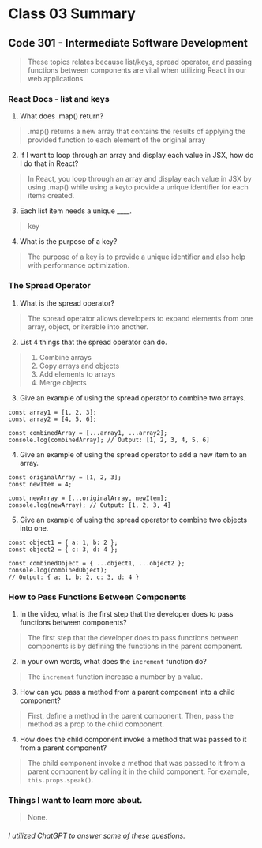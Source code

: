 # Class 03 Summary
## Code 301 - Intermediate Software Development

> These topics relates because list/keys, spread operator, and passing functions between components are vital when utilizing React in our web applications.

### React Docs - list and keys
1. What does .map() return?
> .map() returns a new array that contains the results of applying the provided function to each element of the original array
2. If I want to loop through an array and display each value in JSX, how do I do that in React?
> In React, you loop through an array and display each value in JSX by using .map() while using a `key`to provide a unique identifier for each items created.
3. Each list item needs a unique ____.
> key
4. What is the purpose of a key?
> The purpose of a key is to provide a unique identifier and also help with performance optimization.

### The Spread Operator
1. What is the spread operator?
> The spread operator allows developers to expand elements from one array, object, or iterable into another.
2. List 4 things that the spread operator can do.
> 1. Combine arrays
> 2. Copy arrays and objects
> 3. Add elements to arrays
> 4. Merge objects
3. Give an example of using the spread operator to combine two arrays.
```
const array1 = [1, 2, 3];
const array2 = [4, 5, 6];

const combinedArray = [...array1, ...array2];
console.log(combinedArray); // Output: [1, 2, 3, 4, 5, 6]
```
4. Give an example of using the spread operator to add a new item to an array.
```
const originalArray = [1, 2, 3];
const newItem = 4;

const newArray = [...originalArray, newItem];
console.log(newArray); // Output: [1, 2, 3, 4]
```
5. Give an example of using the spread operator to combine two objects into one.
```
const object1 = { a: 1, b: 2 };
const object2 = { c: 3, d: 4 };

const combinedObject = { ...object1, ...object2 };
console.log(combinedObject);
// Output: { a: 1, b: 2, c: 3, d: 4 }
```

### How to Pass Functions Between Components
1. In the video, what is the first step that the developer does to pass functions between components?
> The first step that the developer does to pass functions between components is by defining the functions in the parent component.
2. In your own words, what does the `increment` function do?
> The `increment` function increase a number by a value.
3. How can you pass a method from a parent component into a child component?
> First, define a method in the parent component. Then, pass the method as a prop to the child component.
4. How does the child component invoke a method that was passed to it from a parent component?
> The child component invoke a method that was passed to it from a parent component by calling it in the child component. For example, `this.props.speak()`.

### Things I want to learn more about.
> None.


###### I utilized ChatGPT to answer some of these questions.